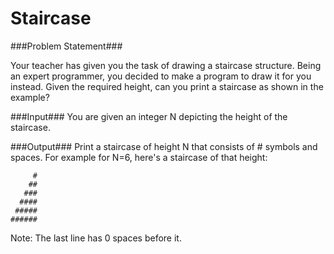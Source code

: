 Staircase
==========
###Problem Statement###

Your teacher has given you the task of drawing a staircase structure. Being an expert programmer, you decided to make a program to draw it for you instead. Given the required height, can you print a staircase as shown in the example?

###Input### 
You are given an integer N depicting the height of the staircase.

###Output###
Print a staircase of height N that consists of # symbols and spaces. For example for N=6, here's a staircase of that height:
```
     #
    ##
   ###
  ####
 #####
######
```
Note: The last line has 0 spaces before it.

